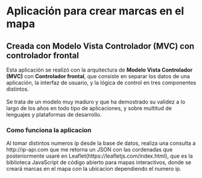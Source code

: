 <h1>Aplicación para crear marcas en el mapa</h1>
<h2>Creada con Modelo Vista Controlador (MVC) con controlador frontal</h2>
<p>
	Esta aplicación se realizó con la arquitectura de <b>Modelo Vista Controlador (MVC)</b> con 	<b>Controlador frontal</b>, que consiste en separar los datos de una aplicación, la interfaz de 	usuario, y la lógica de control en tres componentes distintos.<br><br>
	Se trata de un modelo muy maduro y que ha demostrado su validez a lo largo de los años en todo 	tipo de aplicaciones, y sobre multitud de lenguajes y plataformas de desarrollo.
</p>

<h3>Como funciona la aplicacion</h3>
<p>
	Al tomar distintos numeros ip desde la base de datos, realiza una consulta a http://ip-api.com que me retorna un JSON con las cordenadas que posteriormente usaré en Leaflet(https://leafletjs.com/index.html), que es la biblioteca JavaScript de código abierto para mapas interactivos, donde se creará marcas en el mapa con la ubicacion dependiendo el numero ip.
</p>